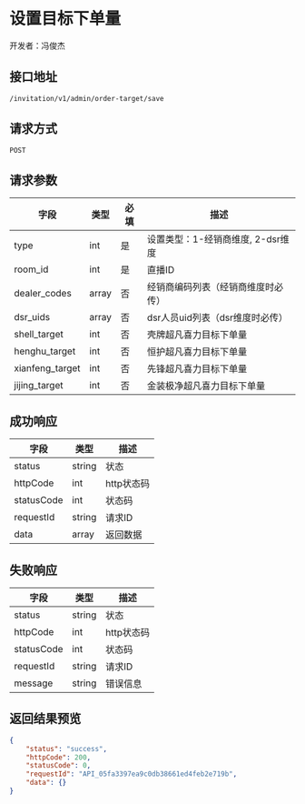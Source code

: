 # 设置目标下单量

开发者：冯俊杰

## 接口地址

`/invitation/v1/admin/order-target/save`

## 请求方式

`POST`

## 请求参数

| 字段 | 类型   | 必填 | 描述     |
| ---- | ------ | ---- | -------- |
| type   | int    | 是   | 设置类型：1-经销商维度, 2-dsr维度   |
| room_id   | int    | 是   | 直播ID   |
| dealer_codes   | array    | 否   | 经销商编码列表（经销商维度时必传）   |
| dsr_uids   | array    | 否   | dsr人员uid列表（dsr维度时必传）   |
| shell_target | int |  否   | 壳牌超凡喜力目标下单量 |
| henghu_target | int |  否   | 恒护超凡喜力目标下单量 |
| xianfeng_target | int |  否   | 先锋超凡喜力目标下单量 |
| jijing_target | int |  否   | 金装极净超凡喜力目标下单量 |

## 成功响应

| 字段       | 类型    | 描述        |
| ---------- | ------- | ----------- |
| status    | string  | 状态    |
| httpCode     | int  | http状态码    |
| statusCode | int  | 状态码 |
| requestId | string  | 请求ID |
| data  | array  | 返回数据      |

## 失败响应

| 字段       | 类型    | 描述        |
| ---------- | ------- | ----------- |
| status    | string  | 状态    |
| httpCode     | int  | http状态码    |
| statusCode | int  | 状态码 |
| requestId | string  | 请求ID |
| message  | string  | 错误信息      |

## 返回结果预览

```json
{
    "status": "success",
    "httpCode": 200,
    "statusCode": 0,
    "requestId": "API_05fa3397ea9c0db38661ed4feb2e719b",
    "data": {}
}
```